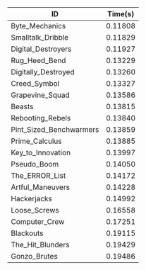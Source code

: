 |ID|Time(s)|
|-|-|
|Byte_Mechanics|0.11808|
|Smalltalk_Dribble|0.11829|
|Digital_Destroyers|0.11927|
|Rug_Heed_Bend|0.13229|
|Digitally_Destroyed|0.13260|
|Creed_Symbol|0.13327|
|Grapevine_Squad|0.13586|
|Beasts|0.13815|
|Rebooting_Rebels|0.13840|
|Pint_Sized_Benchwarmers|0.13859|
|Prime_Calculus|0.13885|
|Key_to_Innovation|0.13997|
|Pseudo_Boom|0.14050|
|The_ERROR_List|0.14172|
|Artful_Maneuvers|0.14228|
|Hackerjacks|0.14992|
|Loose_Screws|0.16558|
|Computer_Crew|0.17251|
|Blackouts|0.19115|
|The_Hit_Blunders|0.19429|
|Gonzo_Brutes|0.19486|
